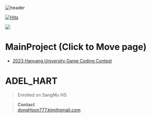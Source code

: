 ![header](https://capsule-render.vercel.app/api?&type=waving&color=0:E8CBC0,100:636FA4&text=welcome%20To%20Adel%20Hart%20PAGE&fontColor=FFFF&animation=twinkling&fontSize=30)  
  
  
[![Hits](https://hits.seeyoufarm.com/api/count/incr/badge.svg?url=https%3A%2F%2Fgithub.com%2FAdel-Hart&count_bg=%23C8B83D&title_bg=%23555555&icon=&icon_color=%23E7E7E7&title=Views&edge_flat=false)](https://hits.seeyoufarm.com)
  
  
<img src="https://media.tenor.com/OEQ8NOhu2nwAAAAi/mind-blown-mind-explosion.gif">  


**MainProject (Click to Move page)**  
===============  
- [2023 Hanyang University Game Coding Contest](https://github.com/Adel-Hart/PPythonGAme)


ADEL_HART
==========
>Enrolled on SangMu HS  

>**Contact**  
>dongHoon777.kim@gmail.com  
